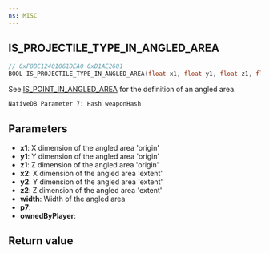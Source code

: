 ```yaml
---
ns: MISC
---
```

## IS_PROJECTILE_TYPE_IN_ANGLED_AREA

```c
// 0xF0BC12401061DEA0 0xD1AE2681
BOOL IS_PROJECTILE_TYPE_IN_ANGLED_AREA(float x1, float y1, float z1, float x2, float y2, float z2, float width, float p6, Any p7, BOOL ownedByPlayer);
```

See [IS_POINT_IN_ANGLED_AREA](#_0x2A70BAE8883E4C81) for the definition of an angled area.

```
NativeDB Parameter 7: Hash weaponHash
```

## Parameters
* **x1**: X dimension of the angled area 'origin'
* **y1**: Y dimension of the angled area 'origin'
* **z1**: Z dimension of the angled area 'origin'
* **x2**: X dimension of the angled area 'extent'
* **y2**: Y dimension of the angled area 'extent'
* **z2**: Z dimension of the angled area 'extent'
* **width**: Width of the angled area
* **p7**: 
* **ownedByPlayer**: 

## Return value
